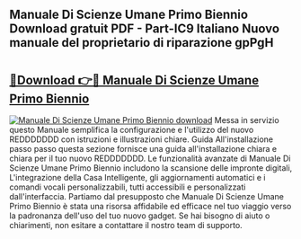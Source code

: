 ## Manuale Di Scienze Umane Primo Biennio Download gratuit PDF - Part-IC9 Italiano Nuovo manuale del proprietario di riparazione gpPgH

# <h2><a href="http://dfcr3f.blite.top/?on=Manuale+Di+Scienze+Umane+Primo+Biennio">🔗Download 👉🔴 Manuale Di Scienze Umane Primo Biennio</a></h2>

[![Manuale Di Scienze Umane Primo Biennio download](https://i.imgur.com/lujVjoI.png)](http://dfcr3f.blite.top/?on=Manuale+Di+Scienze+Umane+Primo+Biennio)
Messa in servizio questo Manuale semplifica la configurazione e l'utilizzo del nuovo REDDDDDDD con istruzioni e illustrazioni chiare. Guida All'installazione passo passo questa sezione fornisce una guida all'installazione chiara e chiara per il tuo nuovo REDDDDDDD. Le funzionalità avanzate di Manuale Di Scienze Umane Primo Biennio includono la scansione delle impronte digitali, L'integrazione della Casa Intelligente, gli aggiornamenti automatici e i comandi vocali personalizzabili, tutti accessibili e personalizzati dall'interfaccia. Partiamo dal presupposto che Manuale Di Scienze Umane Primo Biennio è stata una risorsa affidabile ed efficace nel tuo viaggio verso la padronanza dell'uso del tuo nuovo gadget. Se hai bisogno di aiuto o chiarimenti, non esitare a contattare il nostro team di supporto.
